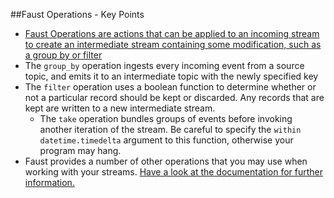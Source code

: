 ##Faust Operations - Key Points
* [Faust Operations are actions that can be applied to an incoming stream to create an intermediate stream containing some modification, such as a group by or filter](https://faust.readthedocs.io/en/latest/userguide/streams.html#operations)
* The ```group_by``` operation ingests every incoming event from a source topic, and emits it to an intermediate topic with the newly specified key
* The ```filter``` operation uses a boolean function to determine whether or not a particular record should be kept or discarded. Any records that are kept are written to a new intermediate stream.
  * The ```take``` operation bundles groups of events before invoking another iteration of the stream. Be careful to specify the ```within``` ```datetime.timedelta``` argument to this function, otherwise your program may hang.
* Faust provides a number of other operations that you may use when working with your streams. [Have a look at the documentation for further information.](https://faust.readthedocs.io/en/latest/userguide/streams.html#operations)